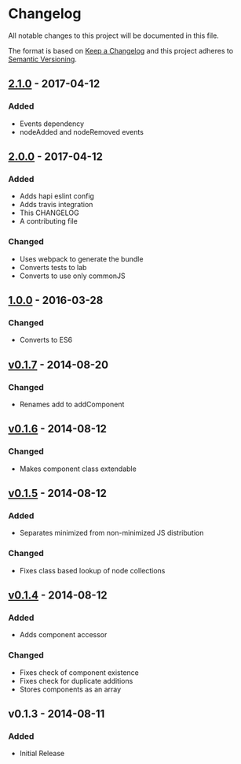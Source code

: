 # Changelog
All notable changes to this project will be documented in this file.

The format is based on [Keep a Changelog](http://keepachangelog.com/)
and this project adheres to [Semantic Versioning](http://semver.org/).

## [2.1.0] - 2017-04-12
### Added
- Events dependency
- nodeAdded and nodeRemoved events

## [2.0.0] - 2017-04-12
### Added
- Adds hapi eslint config
- Adds travis integration
- This CHANGELOG
- A contributing file

### Changed
- Uses webpack to generate the bundle
- Converts tests to lab
- Converts to use only commonJS

## [1.0.0] - 2016-03-28
### Changed
- Converts to ES6

## [v0.1.7] - 2014-08-20
### Changed
- Renames add to addComponent

## [v0.1.6] - 2014-08-12
### Changed
- Makes component class extendable

## [v0.1.5] - 2014-08-12
### Added
- Separates minimized from non-minimized JS distribution

### Changed
- Fixes class based lookup of node collections

## [v0.1.4] - 2014-08-12
### Added
- Adds component accessor

### Changed
- Fixes check of component existence
- Fixes check for duplicate additions
- Stores components as an array

## v0.1.3 - 2014-08-11
### Added
- Initial Release

[Unreleased]: https://github.com/serpentity/serpentity/compare/master...develop
[v0.1.4]: https://github.com/serpentity/serpentity/compare/v0.1.3...v0.1.4
[v0.1.5]: https://github.com/serpentity/serpentity/compare/v0.1.4...v0.1.5
[v0.1.6]: https://github.com/serpentity/serpentity/compare/v0.1.5...v0.1.6
[v0.1.7]: https://github.com/serpentity/serpentity/compare/v0.1.6...v0.1.7
[1.0.0]: https://github.com/serpentity/serpentity/compare/v0.1.7...1.0.0
[2.0.0]: https://github.com/serpentity/serpentity/compare/1.0.0...2.0.0
[2.1.0]: https://github.com/serpentity/serpentity/compare/2.0.0...2.1.0
